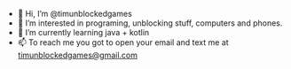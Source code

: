 - 👋 Hi, I’m @timunblockedgames
- 👀 I’m interested in programing, unblocking stuff, computers and phones.
- 🌱 I’m currently learning java + kotlin
- 📫 To reach me you got to open your email and text me at timunblockedgames@gmail.com

<!---
timunblockedgames/timunblockedgames is a ✨ special ✨ repository because its `README.md` (this file) appears on your GitHub profile.
You can click the Preview link to take a look at your changes.
--->
